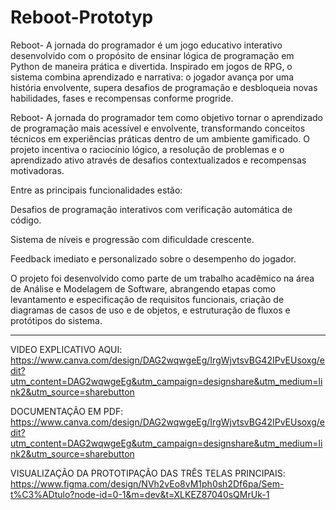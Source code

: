 # Reboot-Prototyp
Reboot- A jornada do programador é um jogo educativo interativo desenvolvido com o propósito de ensinar lógica de programação em Python de maneira prática e divertida. Inspirado em jogos de RPG, o sistema combina aprendizado e narrativa: o jogador avança por uma história envolvente, supera desafios de programação e desbloqueia novas habilidades, fases e recompensas conforme progride.

Reboot- A jornada do programador tem como objetivo tornar o aprendizado de programação mais acessível e envolvente, transformando conceitos técnicos em experiências práticas dentro de um ambiente gamificado. O projeto incentiva o raciocínio lógico, a resolução de problemas e o aprendizado ativo através de desafios contextualizados e recompensas motivadoras.

Entre as principais funcionalidades estão:

Desafios de programação interativos com verificação automática de código.

Sistema de níveis e progressão com dificuldade crescente.

Feedback imediato e personalizado sobre o desempenho do jogador.

O projeto foi desenvolvido como parte de um trabalho acadêmico na área de Análise e Modelagem de Software, abrangendo etapas como levantamento e especificação de requisitos funcionais, criação de diagramas de casos de uso e de objetos, e estruturação de fluxos e protótipos do sistema.

----------------------------------------------------------------------------------------------------------------------------------------------------------------------------------------------------------------------------------------------------------------------------------

VIDEO EXPLICATIVO AQUI:
 https://www.canva.com/design/DAG2wqwgeEg/IrgWjvtsvBG42IPvEUsoxg/edit?utm_content=DAG2wqwgeEg&utm_campaign=designshare&utm_medium=link2&utm_source=sharebutton

DOCUMENTAÇÃO EM PDF:
 https://www.canva.com/design/DAG2wqwgeEg/IrgWjvtsvBG42IPvEUsoxg/edit?utm_content=DAG2wqwgeEg&utm_campaign=designshare&utm_medium=link2&utm_source=sharebutton

VISUALIZAÇÃO DA PROTOTIPAÇÃO DAS TRÊS TELAS PRINCIPAIS:
 https://www.figma.com/design/NVh2vEo8vM1ph0sh2Df6pa/Sem-t%C3%ADtulo?node-id=0-1&m=dev&t=XLKEZ87040sQMrUk-1
